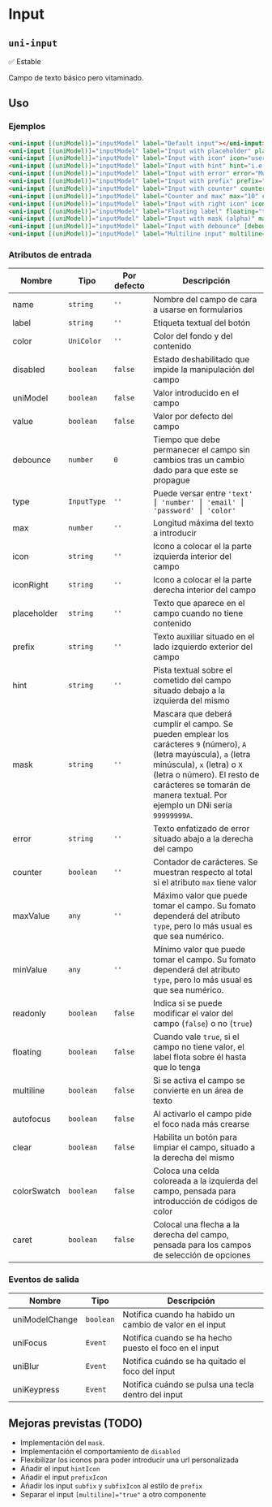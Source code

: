 Input
===================
`uni-input`
---
:white_check_mark: Estable

Campo de texto básico pero vitaminado.

## Uso

### Ejemplos

```html
<uni-input [(uniModel)]="inputModel" label="Default input"></uni-input>
<uni-input [(uniModel)]="inputModel" label="Input with placeholder" placeholder="Input placeholder"></uni-input>
<uni-input [(uniModel)]="inputModel" label="Input with icon" icon="user"></uni-input>
<uni-input [(uniModel)]="inputModel" label="Input with hint" hint="i.e: user@domain.com"></uni-input>
<uni-input [(uniModel)]="inputModel" label="Input with error" error="Must be a valid email"></uni-input>
<uni-input [(uniModel)]="inputModel" label="Input with prefix" prefix="http://www."></uni-input>
<uni-input [(uniModel)]="inputModel" label="Input with counter" counter="true"></uni-input>
<uni-input [(uniModel)]="inputModel" label="Counter and max" max="10" counter="true"></uni-input>
<uni-input [(uniModel)]="inputModel" label="Input with right icon" iconRight="user"></uni-input>
<uni-input [(uniModel)]="inputModel" label="Floating label" floating="true"></uni-input>
<uni-input [(uniModel)]="inputModel" label="Input with mask (alpha)" mask="(999) 999-999"></uni-input>
<uni-input [(uniModel)]="inputModel" label="Input with debounce" [debounce]="200"></uni-input>
<uni-input [(uniModel)]="inputModel" label="Multiline input" multiline="true"></uni-input>
```

### Atributos de entrada

| Nombre      | Tipo        | Por defecto | Descripción 
| ----------- | ----------- | ----------- | -----------
| name        | `string`    | `''`        | Nombre del campo de cara a usarse en formularios
| label       | `string`    | `''`        | Etiqueta textual del botón
| color       | `UniColor`  | `''`        | Color del fondo y del contenido
| disabled    | `boolean`   | `false`     | Estado deshabilitado que impide la manipulación del campo
| uniModel    | `boolean`   | `false`     | Valor introducido en el campo
| value       | `boolean`   | `false`     | Valor por defecto del campo
| debounce    | `number`    | `0`         | Tiempo que debe permanecer el campo sin cambios tras un cambio dado para que este se propague
| type        | `InputType` | `''`        | Puede versar entre `'text' ⎮ 'number' ⎮ 'email' ⎮ 'password' ⎮ 'color'`
| max         | `number`    | `''`        | Longitud máxima del texto a introducir
| icon        | `string`    | `''`        | Icono a colocar el la parte izquierda interior del campo
| iconRight   | `string`    | `''`        | Icono a colocar el la parte derecha interior del campo
| placeholder | `string`    | `''`        | Texto que aparece en el campo cuando no tiene contenido
| prefix      | `string`    | `''`        | Texto auxiliar situado en el lado izquierdo exterior del campo
| hint        | `string`    | `''`        | Pista textual sobre el cometido del campo situado debajo a la izquierda del mismo
| mask        | `string`    | `''`        | Mascara que deberá cumplir el campo. Se pueden emplear los carácteres `9` (número), `A` (letra mayúscula), `a` (letra minúscula), `x` (letra) o `X` (letra o número). El resto de carácteres se tomarán de manera textual. Por ejemplo un DNi sería `99999999A`.
| error       | `string`    | `''`        | Texto enfatizado de error situado abajo a la derecha del campo
| counter     | `boolean`   | `''`        | Contador de carácteres. Se muestran respecto al total si el atributo `max` tiene valor
| maxValue    | `any`       | `''`        | Máximo valor que puede tomar el campo. Su fomato dependerá del atributo `type`, pero lo más usual es que sea numérico.
| minValue    | `any`       | `''`        | Mínimo valor que puede tomar el campo. Su fomato dependerá del atributo `type`, pero lo más usual es que sea numérico.
| readonly    | `boolean`   | `false`     | Indica si se puede modificar el valor del campo (`false`) o no (`true`)
| floating    | `boolean`   | `false`     | Cuando vale `true`, si el campo no tiene valor, el label flota sobre él hasta que lo tenga
| multiline   | `boolean`   | `false`     | Si se activa el campo se convierte en un área de texto
| autofocus   | `boolean`   | `false`     | Al activarlo el campo pide el foco nada más crearse
| clear       | `boolean`   | `false`     | Habilita un botón para limpiar el campo, situado a la derecha del mismo
| colorSwatch | `boolean`   | `false`     | Coloca una celda coloreada a la izquierda del campo, pensada para introducción de códigos de color
| caret       | `boolean`   | `false`     | Colocal una flecha a la derecha del campo, pensada para los campos de selección de opciones

### Eventos de salida

| Nombre          | Tipo      | Descripción
| --------------- | --------- | -----------
| uniModelChange  | `boolean` | Notifica cuando ha habido un cambio de valor en el input
| uniFocus        | `Event`   | Notifica cuando se ha hecho puesto el foco en el input
| uniBlur         | `Event`   | Notifica cuándo se ha quitado el foco del input
| uniKeypress     | `Event`   | Notifica cuándo se pulsa una tecla dentro del input

## Mejoras previstas (TODO)

- Implementación del `mask`.
- Implementación el comportamiento de `disabled`
- Flexibilizar los iconos para poder introducir una url personalizada
- Añadir el input `hintIcon`
- Añadir el input `prefixIcon`
- Añadir los input `subfix` y `subfixIcon` al estilo de `prefix`
- Separar el input `[multiline]="true"` a otro componente
